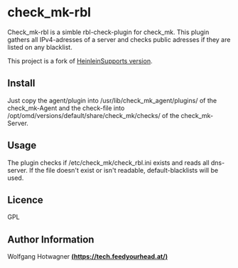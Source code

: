 # check_mk-rbl

Check_mk-rbl is a simble rbl-check-plugin for check_mk. This plugin gathers all IPv4-adresses of a server and checks public adresses if they are listed on any blacklist.  

This project is a fork of [HeinleinSupports version](https://github.com/HeinleinSupport/check_mk).

## Install

Just copy the agent/plugin into /usr/lib/check_mk_agent/plugins/ of the check_mk-Agent  and the check-file into /opt/omd/versions/default/share/check_mk/checks/ of the check_mk-Server.


## Usage

The plugin checks if /etc/check_mk/check_rbl.ini exists and reads all dns-server. If the file doesn't exist or isn't readable, default-blacklists will be used. 

## Licence

GPL

## Author Information

Wolfgang Hotwagner [**(https://tech.feedyourhead.at/)**](https://tech.feedyourhead.at)
